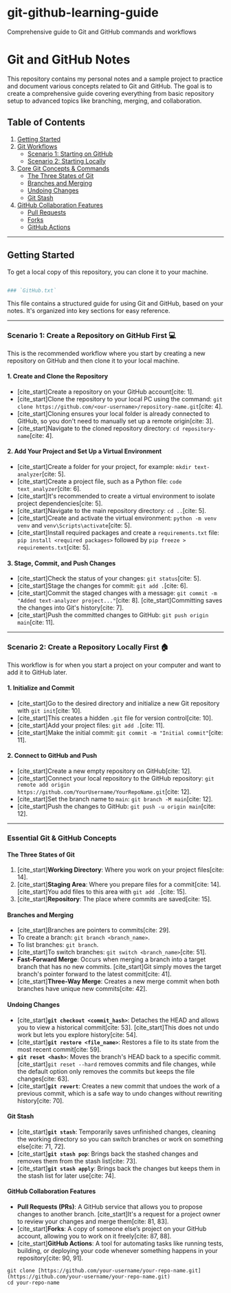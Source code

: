# git-github-learning-guide
Comprehensive guide to Git and GitHub commands and workflows

# Git and GitHub Notes

This repository contains my personal notes and a sample project to practice and document various concepts related to Git and GitHub. The goal is to create a comprehensive guide covering everything from basic repository setup to advanced topics like branching, merging, and collaboration.

## Table of Contents

1.  [Getting Started](#getting-started)
2.  [Git Workflows](#git-workflows)
    * [Scenario 1: Starting on GitHub](#scenario-1-starting-on-github)
    * [Scenario 2: Starting Locally](#scenario-2-starting-locally)
3.  [Core Git Concepts & Commands](#core-git-concepts--commands)
    * [The Three States of Git](#the-three-states-of-git)
    * [Branches and Merging](#branches-and-merging)
    * [Undoing Changes](#undoing-changes)
    * [Git Stash](#git-stash)
4.  [GitHub Collaboration Features](#github-collaboration-features)
    * [Pull Requests](#pull-requests)
    * [Forks](#forks)
    * [GitHub Actions](#github-actions)

---

## Getting Started

To get a local copy of this repository, you can clone it to your machine.

```bash

### `GitHub.txt`

```
This file contains a structured guide for using Git and GitHub, based on your notes. It's organized into key sections for easy reference.

---

### **Scenario 1: Create a Repository on GitHub First** 💻

This is the recommended workflow where you start by creating a new repository on GitHub and then clone it to your local machine.

#### **1. Create and Clone the Repository**

* [cite_start]Create a repository on your GitHub account[cite: 1].
* [cite_start]Clone the repository to your local PC using the command: `git clone https://github.com/<our-username>/repository-name.git`[cite: 4].
* [cite_start]Cloning ensures your local folder is already connected to GitHub, so you don't need to manually set up a remote origin[cite: 3].
* [cite_start]Navigate to the cloned repository directory: `cd repository-name`[cite: 4].

#### **2. Add Your Project and Set Up a Virtual Environment**

* [cite_start]Create a folder for your project, for example: `mkdir text-analyzer`[cite: 5].
* [cite_start]Create a project file, such as a Python file: `code text_analyzer`[cite: 6].
* [cite_start]It's recommended to create a virtual environment to isolate project dependencies[cite: 5].
* [cite_start]Navigate to the main repository directory: `cd ..`[cite: 5].
* [cite_start]Create and activate the virtual environment: `python -m venv venv` and `venv\Scripts\activate`[cite: 5].
* [cite_start]Install required packages and create a `requirements.txt` file: `pip install <required packages>` followed by `pip freeze > requirements.txt`[cite: 5].

#### **3. Stage, Commit, and Push Changes**

* [cite_start]Check the status of your changes: `git status`[cite: 5].
* [cite_start]Stage the changes for commit: `git add .`[cite: 6].
* [cite_start]Commit the staged changes with a message: `git commit -m "Added text-analyzer project..."`[cite: 8]. [cite_start]Committing saves the changes into Git's history[cite: 7].
* [cite_start]Push the committed changes to GitHub: `git push origin main`[cite: 11].

---

### **Scenario 2: Create a Repository Locally First** 🏠

This workflow is for when you start a project on your computer and want to add it to GitHub later.

#### **1. Initialize and Commit**

* [cite_start]Go to the desired directory and initialize a new Git repository with `git init`[cite: 10].
* [cite_start]This creates a hidden `.git` file for version control[cite: 10].
* [cite_start]Add your project files: `git add .`[cite: 11].
* [cite_start]Make the initial commit: `git commit -m "Initial commit"`[cite: 11].

#### **2. Connect to GitHub and Push**

* [cite_start]Create a new empty repository on GitHub[cite: 12].
* [cite_start]Connect your local repository to the GitHub repository: `git remote add origin https://github.com/YourUsername/YourRepoName.git`[cite: 12].
* [cite_start]Set the branch name to `main`: `git branch -M main`[cite: 12].
* [cite_start]Push the changes to GitHub: `git push -u origin main`[cite: 12].

---

### **Essential Git & GitHub Concepts**

#### **The Three States of Git**

1.  [cite_start]**Working Directory**: Where you work on your project files[cite: 14].
2.  [cite_start]**Staging Area**: Where you prepare files for a commit[cite: 14]. [cite_start]You add files to this area with `git add .`[cite: 15].
3.  [cite_start]**Repository**: The place where commits are saved[cite: 15].

#### **Branches and Merging**

* [cite_start]Branches are pointers to commits[cite: 29].
* To create a branch: `git branch <branch_name>`.
* To list branches: `git branch`.
* [cite_start]To switch branches: `git switch <branch_name>`[cite: 51].
* **Fast-Forward Merge**: Occurs when merging a branch into a target branch that has no new commits. [cite_start]Git simply moves the target branch's pointer forward to the latest commit[cite: 41].
* [cite_start]**Three-Way Merge**: Creates a new merge commit when both branches have unique new commits[cite: 42].

#### **Undoing Changes**

* [cite_start]**`git checkout <commit_hash>`**: Detaches the HEAD and allows you to view a historical commit[cite: 53]. [cite_start]This does not undo work but lets you explore history[cite: 54].
* [cite_start]**`git restore <file_name>`**: Restores a file to its state from the most recent commit[cite: 59].
* **`git reset <hash>`**: Moves the branch's HEAD back to a specific commit. [cite_start]`git reset --hard` removes commits and file changes, while the default option only removes the commits but keeps the file changes[cite: 63].
* [cite_start]**`git revert`**: Creates a new commit that undoes the work of a previous commit, which is a safe way to undo changes without rewriting history[cite: 70].

#### **Git Stash**

* [cite_start]**`git stash`**: Temporarily saves unfinished changes, cleaning the working directory so you can switch branches or work on something else[cite: 71, 72].
* [cite_start]**`git stash pop`**: Brings back the stashed changes and removes them from the stash list[cite: 73].
* [cite_start]**`git stash apply`**: Brings back the changes but keeps them in the stash list for later use[cite: 74].

#### **GitHub Collaboration Features**

* **Pull Requests (PRs)**: A GitHub service that allows you to propose changes to another branch. [cite_start]It's a request for a project owner to review your changes and merge them[cite: 81, 83].
* [cite_start]**Forks**: A copy of someone else’s project on your GitHub account, allowing you to work on it freely[cite: 87, 88].
* [cite_start]**GitHub Actions**: A tool for automating tasks like running tests, building, or deploying your code whenever something happens in your repository[cite: 90, 91].
```
git clone [https://github.com/your-username/your-repo-name.git](https://github.com/your-username/your-repo-name.git)
cd your-repo-name
